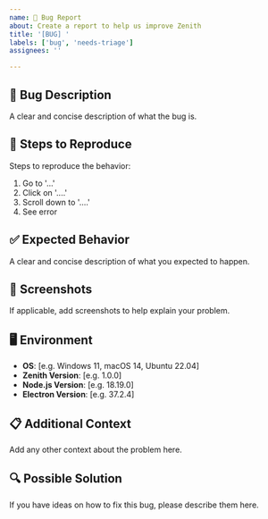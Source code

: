 ```yaml
---
name: 🐛 Bug Report
about: Create a report to help us improve Zenith
title: '[BUG] '
labels: ['bug', 'needs-triage']
assignees: ''

---
```


## 🐛 Bug Description
A clear and concise description of what the bug is.

## 🔄 Steps to Reproduce
Steps to reproduce the behavior:
1. Go to '...'
2. Click on '....'
3. Scroll down to '....'
4. See error

## ✅ Expected Behavior
A clear and concise description of what you expected to happen.

## 📱 Screenshots
If applicable, add screenshots to help explain your problem.

## 🖥️ Environment
- **OS**: [e.g. Windows 11, macOS 14, Ubuntu 22.04]
- **Zenith Version**: [e.g. 1.0.0]
- **Node.js Version**: [e.g. 18.19.0]
- **Electron Version**: [e.g. 37.2.4]

## 📋 Additional Context
Add any other context about the problem here.

## 🔍 Possible Solution
If you have ideas on how to fix this bug, please describe them here.
